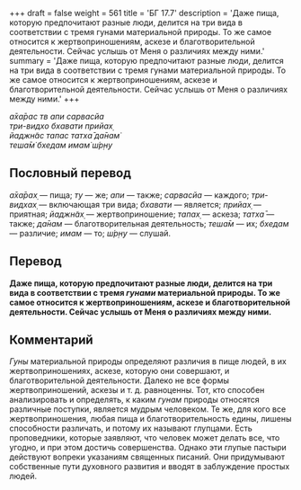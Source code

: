 +++
draft = false
weight = 561
title = 'БГ 17.7'
description = 'Даже пища, которую предпочитают разные люди, делится на три вида в соответствии с тремя гунами материальной природы. То же самое относится к жертвоприношениям, аскезе и благотворительной деятельности. Сейчас услышь от Меня о различиях между ними.'
summary = 'Даже пища, которую предпочитают разные люди, делится на три вида в соответствии с тремя гунами материальной природы. То же самое относится к жертвоприношениям, аскезе и благотворительной деятельности. Сейчас услышь от Меня о различиях между ними.'
+++

_а̄ха̄рас тв апи сарвасйа  
три-видхо бхавати прийах̣  
йаджн̃ас тапас татха̄ да̄нам̇  
теша̄м̇ бхедам имам̇ ш́р̣н̣у_

## Пословный перевод

_а̄ха̄рах̣_ — пища; _ту_ — же; _апи_ — также; _сарвасйа_ — каждого; _три_\-_видхах̣_ — включающая три вида; _бхавати_ — является; _прийах̣_ — приятная; _йаджн̃ах̣_ — жертвоприношение; _тапах̣_ — аскеза; _татха̄_ — также; _да̄нам_ — благотворительная деятельность; _теша̄м_ — их; _бхедам_ — различие; _имам_ — то; _ш́р̣н̣у_ — слушай.

## Перевод

**Даже пища, которую предпочитают разные люди, делится на три вида в соответствии с тремя _гунами_ материальной природы. То же самое относится к жертвоприношениям, аскезе и благотворительной деятельности. Сейчас услышь от Меня о различиях между ними.**

## Комментарий

_Гуны_ материальной природы определяют различия в пище людей, в их жертвоприношениях, аскезе, которую они совершают, и благотворительной деятельности. Далеко не все формы жертвоприношений, аскезы и т. д. равноценны. Тот, кто способен анализировать и определять, к каким _гунам_ природы относятся различные поступки, является мудрым человеком. Те же, для кого все жертвоприношения, любая пища и благотворительность едины, лишены способности различать, и потому их называют глупцами. Есть проповедники, которые заявляют, что человек может делать все, что угодно, и при этом достичь совершенства. Однако эти глупые пастыри действуют вопреки указаниям священных писаний. Они придумывают собственные пути духовного развития и вводят в заблуждение простых людей.

